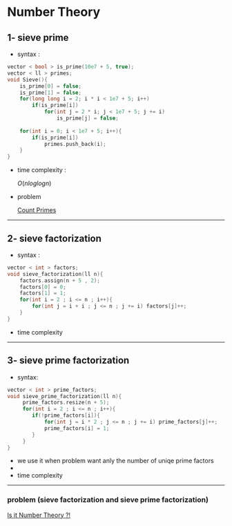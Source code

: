 # Number Theory

## 1- sieve prime

- syntax :
```cpp
vector < bool > is_prime(10e7 + 5, true);
vector < ll > primes;
void Sieve(){
    is_prime[0] = false;
    is_prime[1] = false;
    for(long long i = 2; i * i < 1e7 + 5; i++)
        if(is_prime[i])
            for(int j = 2 * i; j < 1e7 + 5; j += i)
                is_prime[j] = false;
 
    for(int i = 0; i < 1e7 + 5; i++){
        if(is_prime[i])
            primes.push_back(i);
    }
}
```
- time complexity : 

     $O(nloglogn)$

- problem

   [Count Primes ](https://leetcode.com/problems/count-primes/)

---
## 2- sieve factorization

- syntax :
```cpp
vector < int > factors;
void sieve_factorization(ll n){
    factors.assign(n + 5 , 2);
    factors[0] = 0;
    factors[1] = 1;
    for(int i = 2 ; i <= n ; i++){
        for(int j = i + i ; j <= n ; j += i) factors[j]++;
    }
}
```
- time complexity

---
## 3- sieve prime factorization

- syntax:
```cpp
vector < int > prime_factors;
void sieve_prime_factorization(ll n){
     prime_factors.resize(n + 5);
     for(int i = 2 ; i <= n ; i++){
        if(!prime_factors[i]){
            for(int j = i * 2 ; j <= n ; j += i) prime_factors[j]++;
            prime_factors[i] = 1;
        }
     }
}
```

- we use it when problem want anly the number of uniqe prime factors
- 
- time complexity

---
### problem (sieve factorization and sieve prime factorization)

[Is it Number Theory ?!](https://codeforces.com/group/p6hc42ieQe/contest/339245/problem/J)




